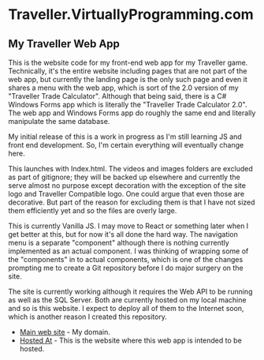 # Traveller.VirtuallyProgramming.com
 ## My Traveller Web App
 

This is the website code for my front-end web app for my Traveller game. Technically, it's the entire website including pages that are not part of the web app, but currently the landing page is the only such page and even it shares a menu with the web app, which is sort of the 2.0 version of my "Traveller Trade Calculator". Although that being said, there is a C# Windows Forms app which is literally the "Traveller Trade Calculator 2.0". The web app and Windows Forms app do roughly the same end and literally manipulate the same database.

My initial release of this is a work in progress as I'm still learning JS and front end development. So, I'm certain everything will eventually change here.

This launches with Index.html. The videos and images folders are excluded as part of gitignore; they will be backed up elsewhere and currently the serve almost no purpose except decoration with the exception of the site logo and Traveller Compatible logo. One could argue that even those are decorative. But part of the reason for excluding them is that I have not sized them efficiently yet and so the files are overly large.

This is currently Vanilla JS. I may move to React or something later when I get better at this, but for now it's all done the hard way. The navigation menu is a separate "component" although there is nothing currently implemented as an actual component. I was thinking of wrapping some of the "components" in to actual components, which is one of the changes prompting me to create a Git repository before I do major surgery on the site.

The site is currently working although it requires the Web API to be running as well as the SQL Server. Both are currently hosted on my local machine and so is this website. I expect to deploy all of them to the Internet soon, which is another reason I created this repository.



- [Main web site] - My domain.
- [Hosted At] - This is the website where this web app is intended to be hosted.



[Main web site]: <http://VirtuallyProgramming.com>
[Hosted At]: <http://Traveller.VirtuallyProgramming.com>
